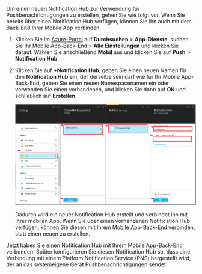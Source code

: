 Um einen neuen Notification Hub zur Verwendung für Pushbenachrichtigungen zu erstellen, gehen Sie wie folgt vor. Wenn Sie bereits über einen Notification Hub verfügen, können Sie ihn auch mit dem Back-End Ihrer Mobile App verbinden.

1. Klicken Sie im [Azure-Portal] auf **Durchsuchen** > **App-Dienste**, suchen Sie Ihr Mobile App-Back-End > **Alle Einstellungen** und klicken Sie darauf. Wählen Sie anschließend **Mobil** aus und klicken Sie auf **Push** > **Notification Hub**.
2. Klicken Sie auf **+Notification Hub**, geben Sie einen neuen Namen für den **Notification Hub** ein, der derselbe sein darf wie für Ihr Mobile App-Back-End, geben Sie einen neuen Namespacenamen ein oder verwenden Sie einen vorhandenen, und klicken Sie dann auf **OK** und schließlich auf **Erstellen**.
   
    ![](./media/app-service-mobile-create-notification-hub/create-new-hub-flow.png)
   
    Dadurch wird ein neuer Notification Hub erstellt und verbindet ihn mit Ihrer mobilen App. Wenn Sie über einen vorhandenen Notification Hub verfügen, können Sie diesen mit Ihrem Mobile App-Back-End verbinden, statt einen neuen zu erstellen.

Jetzt haben Sie einen Nofitication Hub mit Ihrem Mobile App-Back-End verbunden. Später konfigurieren Sie diesen Notification Hub so, dass eine Verbindung mit einem Platform Notification Service (PNS) hergestellt wird, der an das systemeigene Gerät Pushbenachrichtigungen sendet.

[Azure-Portal]: https://portal.azure.com/

<!---HONumber=AcomDC_1203_2015-->
